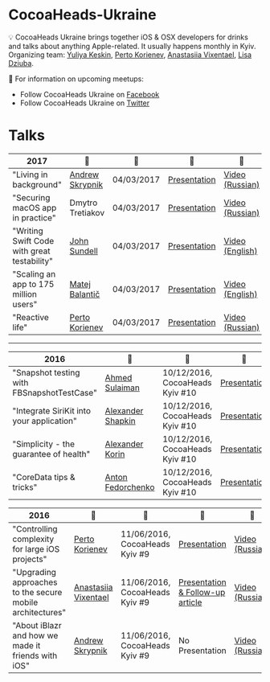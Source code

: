 # CocoaHeads-Ukraine

:bulb: CocoaHeads Ukraine brings together iOS & OSX developers for drinks and talks about anything Apple-related. It usually happens monthly in Kyiv. Organizing team: [Yuliya Keskin](https://www.facebook.com/yuliya.keskin), [Perto Korienev](https://www.facebook.com/soxjke), [Anastasiia Vixentael](https://www.facebook.com/messages/t/vixxentael), [Lisa Dziuba](https://twitter.com/LisaDziuba). 

🎤 For information on upcoming meetups:
* Follow CocoaHeads Ukraine on [Facebook](https://www.facebook.com/CocoaHeadsUkraine/)
* Follow CocoaHeads Ukraine on [Twitter](https://twitter.com/CocoaHeadsUA) 

# Talks 

| 2017 | :santa: | :date: | :pencil: | :movie_camera: |
|-------------------------------------------------------------------|-----------------------------------------------|------------------------------------------------|---------------------------------|---------------------------------|
|  "Living in background" | [Andrew Skrypnik](https://www.facebook.com/AnarH93?fref=ts) | 04/03/2017 | [Presentation](https://speakerdeck.com/anarh93/cocoaheadsukraine-2017) | [Video (Russian)](https://youtu.be/5Q2-B0CAqK4)
|  "Securing macOS app in practice" | Dmytro Tretiakov | 04/03/2017 | [Presentation](https://speakerdeck.com/cocoaheadsukraine/securing-macos-app-in-practice-by-dmytro-tretiakov) | [Video (Russian)](https://youtu.be/IYtPIVvKAuU)
| "Writing Swift Code with great testability" | [John Sundell](https://twitter.com/johnsundell) | 04/03/2017 | [Presentation](https://www.slideshare.net/JohnSundell/writing-swift-code-with-great-testability) | [Video (English)](https://youtu.be/HHEp4mcLXfk)
| "Scaling an app to 175 million users" | [Matej Balantič](https://twitter.com/skavt) | 04/03/2017 | [Presentation](https://speakerdeck.com/matejbalantic/scaling-an-app-to-175-million-users) | [Video (English)](https://youtu.be/EOr7b62lR3I)
| "Reactive life" | [Perto Korienev](https://www.facebook.com/soxjke) | 04/03/2017 | [Presentation](https://speakerdeck.com/cocoaheadsukraine/recative-life-by-perto-korienev) | [Video (Russian)](https://youtu.be/WXr3cN-xTZg)

----

| 2016 | :santa: | :date: | :pencil: |
|-------------------------------------------------------------------|-----------------------------------------------|------------------------------------------------|---------------------------------|
|  "Snapshot testing with FBSnapshotTestCase" | [Ahmed Sulaiman](https://twitter.com/ahmed_sulajman) | 10/12/2016,  CocoaHeads Kyiv #10 | [Presentation](https://speakerdeck.com/cocoaheadsukraine/snapshot-testing-with-fbsnapshottestcase-by-ahmed-sulaiman) 
|  "Integrate SiriKit into your application" | [Alexander Shapkin](https://www.facebook.com/profile.php?id=100002038601070)| 10/12/2016,  CocoaHeads Kyiv #10 | [Presentation](https://speakerdeck.com/cocoaheadsukraine/integrate-sirikit-into-your-application-by-alexander-shapkin)
| "Simplicity - the guarantee of health" | [Alexander Korin](https://www.facebook.com/oleksa.korin) | 10/12/2016,  CocoaHeads Kyiv #10 | [Presentation](https://speakerdeck.com/cocoaheadsukraine/simplicity-the-guarantee-of-health-by-alexander-korin)
| "CoreData tips & tricks" | [Anton Fedorchenko](https://www.facebook.com/anton.fedorchenko.90) | 10/12/2016,  CocoaHeads Kyiv #10 | [Presentation](https://speakerdeck.com/cocoaheadsukraine/coredata-tips-and-tricks-by-anton-fedorchenko)


| 2016 | :santa: | :date: | :pencil: | :movie_camera:|
|-------------------------------------------------------------------|-----------------------------------------------|------------------------------------------------|---------------------------------|---------------------------------|
| "Controlling complexity for large iOS projects"| [Perto Korienev](https://www.facebook.com/soxjke) | 11/06/2016, CocoaHeads Kyiv #9 | [Presentation](https://speakerdeck.com/soxjke/controlling-complexity-for-large-ios-projects) | [Video (Russian)](https://www.youtube.com/watch?v=1QPhhaej06w)
| "Upgrading approaches to the secure mobile architectures" | [Anastasiia Vixentael](https://www.facebook.com/messages/t/vixxentael) | 11/06/2016, CocoaHeads Kyiv #9 | [Presentation & Follow-up article](https://medium.com/@vixentael/upgrading-approaches-to-the-secure-mobile-architectures-7a8fcb10d28a)| [Video (Russian)](https://www.youtube.com/watch?v=elP6ABURwlA)
| "About iBlazr and how we made it friends with iOS" | [Andrew Skrypnik](https://www.facebook.com/AnarH93?fref=ts) | 11/06/2016, CocoaHeads Kyiv #9 | No Presentation | [Video (Russian)](https://www.youtube.com/watch?v=wR8-R4QraUo)



